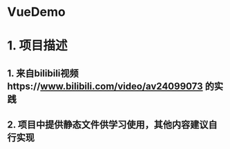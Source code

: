 # VueDemo
# 1. 项目描述
## 1. 来自bilibili视频https://www.bilibili.com/video/av24099073 的实践
## 2. 项目中提供静态文件供学习使用，其他内容建议自行实现
